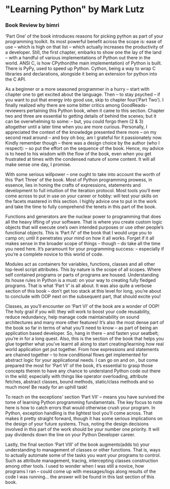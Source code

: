 # "Learning Python" by Mark Lutz
### Book Review by bimri

‘Part One’ of the book introduces reasons for picking python as part of your programming toolkit. Its most powerful benefit across the scope is: ease of use – which is high on that list – which actually increases the productivity of a developer. Still, the first chapter, embarks to show one the lay of the land – with a handful of various implementations of Python out there in the world. ANSI C, is how CPython(the main implementation) of Python is built. There is PyPy, used to speed up Python. Cython, being a way to wrap C libraries and declarations, alongside it being an extension for python into the C API.

As a beginner or a more seasoned programmer in a hurry – start with chapter one to get excited about the language. Then – to stay psyched – if you want to put that energy into good use, skip to chapter four(‘Part Two’). I finally realized why there are some bitter critics among GoodReads-reviewers pertaining this Python book, when it came to this section. Chapter two and three are essential to getting details of behind the scenes; but it can be overwhelming to some: – but, you could forgo them (2 & 3) altogether until a later time when you are more curious. Personally, I appreciated the context of the knowledge presented there more – on my second read around – and boy oh boy, am I grateful for it passionately now. Kindly remember though – there was a design choice by the author (who I respect): – so put the effort on the sequence of the book. Hence, my advice is to heed to his wisdom with the flow of the book, even when you get frustrated at times with the condensed nature of some content. It will all make sense one day, I promise.

With some serious willpower – one ought to take into account the worth of this ‘Part Three’ of the book. Most of Python programming prowess, in essence, lies in honing the crafts of expressions, statements and development to full intuition of the iteration protocol. Most tools you’ll ever come across to put in use on your career or hobby: will test your skills on the facets mastered in this section. I highly advice one to put in the work and take the time to fully comprehend the tenets in this part of the book.

Functions and generators are the nuclear power to programming that does all the heavy lifting of your software. That is where you create custom logic objects that will execute one’s own intended purposes or use other people’s functional objects. This is ‘Part IV’ of the book that I would urge you to camp on; until it penetrates your mind on how it all works. Forget if it all makes sense in the broader scope of things – though – do take all the time you need here. It’s paramount for your programming success: – especially if you’re a complete novice to this world of code.

Modules act as containers for variables, functions, classes and all other top-level script attributes. This by nature is the scope of all scopes. Where self contained programs or parts of programs are housed. Understanding its house rules in Python is a must: on your way to creating fully fledged programs. That is what ‘Part V’ is all about. It was also quite a verbose section of this book – don’t get too stack at this level for long, you’re about to conclude with OOP next on the subsequent part, that should excite you!

Classes, as you’ll encounter on ‘Part VI’ of the book are a wonder of OOP! The holy grail if you will: they will work to boost your code reusability, reduce redundancy, help manage code maintainability on sound architectures and many more other features! It’s also the most dense part of the book so far in terms of what you’ll need to know – as part of being an application based developer. So, hang in there – and fasten your seatbelt; you’re in for a long quest. Also, this is the section of the book that helps you glue together what you’ve learnt all along to start creating/learning how real world application get put together. From how expressions and statements are chained together – to how conditional flows get implemented for abstract logic for your applicational needs. I can go on and on , but come prepared the most for ‘Part VI’ of the book, it’s essential to grasp those concepts therein to have any chance to understand Python code out there in the wild; especially with things like operator overloading, attribute fetches, abstract classes, bound methods, static/class methods and so much more! Be ready for an uphill task!

To reach on the exceptions’ section ‘Part VII’ – means you have survived the tome of learning Python programming fundamentals. The key focus to note here is how to catch errors that would otherwise crush your program. In Python, exception handling is the lightest tool you’ll come across. That makes it pretty straight forward, though it has some serious implications on the design of your future systems. Thus, noting the design decisions involved in this part of the work should be your number one priority. It will pay dividends down the line on your Python Developer career.

Lastly, the final section ‘Part VIII’ of the book augments(adds to) your understanding to management of classes or other functions. That is, ways to actually automate some of the tasks you want your programs to control. Such as attribute management, tracing, intercepting classes construction among other tools. I used to wonder when I was still a novice, how programs I ran – could come up with messages/logs along results of the code I was running… the answer will be found in this last section of this book.
